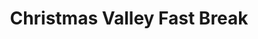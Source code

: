 ---
title: "Christmas Valley Fast Break"
url: /christmas-valley/christmas-valley-fast-break/
shop: convenience
---
